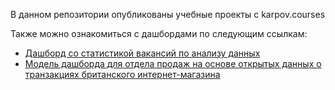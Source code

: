 В данном репозитории опубликованы учебные проекты с karpov.courses

Также можно ознакомиться с дашбордами по следующим ссылкам:
- <a href="https://public.tableau.com/app/profile/victor7213/viz/Vacancy_dashboard/Dashboard1">Дашборд со
статистикой вакансий по анализу данных</a>
- <a href="https://redash.lab.karpov.courses/public/dashboards/xv4P7KiDzzlVUlMUHal8VzgSkykN6OxWWdPXwY4F?org_slug=default">Модель дашборда для отдела продаж на основе открытых данных о транзакциях британского
интернет-магазина</a>

